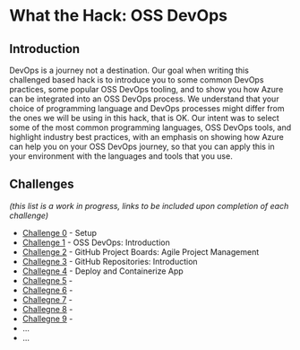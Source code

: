 # What the Hack: OSS DevOps

## Introduction

DevOps is a journey not a destination. Our goal when writing this challenged based hack is to introduce you to some common DevOps practices, some popular OSS DevOps tooling, and to show you how Azure can be integrated into an OSS DevOps process. We understand that your choice of programming language and DevOps processes might differ from the ones we will be using in this hack, that is OK. Our intent was to select some of the most common programming languages, OSS DevOps tools, and highlight industry best practices, with an emphasis on showing how Azure can help you on your OSS DevOps journey, so that you can apply this in your environment with the languages and tools that you use.

## Challenges
 
 *(this list is a work in progress, links to be included upon completion of each challenge)*

 - [Challenge 0](./Student/Guides/challenge00.md) - Setup
 - [Challenge 1](./Student/Guides/challenge01.md) - OSS DevOps: Introduction
 - [Challenge 2](./Student/Guides/challenge02.md) - GitHub Project Boards: Agile Project Management
 - [Challegne 3](./Student/Guides/challenge03.md) - GitHub Repositories: Introduction
 - [Challegne 4](./Student/Guides/challenge04.md) - Deploy and Containerize App
 - [Challegne 5](./Student/Guides/challenge05.md) - 
 - [Challegne 6](./Student/Guides/challenge06.md) - 
 - [Challegne 7](./Student/Guides/challenge07.md) - 
 - [Challegne 8](./Student/Guides/challenge08.md) - 
 - [Challegne 9](./Student/Guides/challenge09.md) - 
 - ...
 - ...